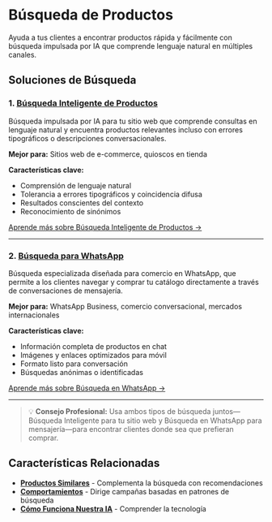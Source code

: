# Búsqueda de Productos

Ayuda a tus clientes a encontrar productos rápida y fácilmente con búsqueda impulsada por IA que comprende lenguaje natural en múltiples canales.

## Soluciones de Búsqueda

### 1. [Búsqueda Inteligente de Productos](./smart-search)

Búsqueda impulsada por IA para tu sitio web que comprende consultas en lenguaje natural y encuentra productos relevantes incluso con errores tipográficos o descripciones conversacionales.

**Mejor para:** Sitios web de e-commerce, quioscos en tienda

**Características clave:**
- Comprensión de lenguaje natural
- Tolerancia a errores tipográficos y coincidencia difusa
- Resultados conscientes del contexto
- Reconocimiento de sinónimos

[Aprende más sobre Búsqueda Inteligente de Productos →](./smart-search)

---

### 2. [Búsqueda para WhatsApp](./detailed-search)

Búsqueda especializada diseñada para comercio en WhatsApp, que permite a los clientes navegar y comprar tu catálogo directamente a través de conversaciones de mensajería.

**Mejor para:** WhatsApp Business, comercio conversacional, mercados internacionales

**Características clave:**
- Información completa de productos en chat
- Imágenes y enlaces optimizados para móvil
- Formato listo para conversación
- Búsquedas anónimas o identificadas

[Aprende más sobre Búsqueda en WhatsApp →](./detailed-search)

---

> 💡 **Consejo Profesional:** Usa ambos tipos de búsqueda juntos—Búsqueda Inteligente para tu sitio web y Búsqueda en WhatsApp para mensajería—para encontrar clientes donde sea que prefieran comprar.

## Características Relacionadas

- **[Productos Similares](../#-productos-similares)** - Complementa la búsqueda con recomendaciones
- **[Comportamientos](../../behaviors/)** - Dirige campañas basadas en patrones de búsqueda
- **[Cómo Funciona Nuestra IA](../how-our-ai-works)** - Comprender la tecnología
